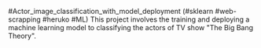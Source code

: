 #Actor_image_classification_with_model_deployment
(#sklearn #web-scrapping #heruko #ML)
This project involves the training and deploying a machine learning model to classifying the actors of TV show "The Big Bang Theory".
